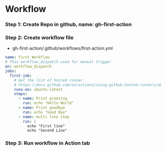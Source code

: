 # Workflow
### Step 1: Create Repo in github, name: gh-first-action
### Step 2: Create workflow file 
- gh-first-action/.github/workflows/first-action.yml
```yml
name: First Workflow
# This workflow_dispatch used for manual trigger
on: workflow_dispatch
jobs:
  first-job:
    # Get the list of hosted runner 
    # https://docs.github.com/en/actions/using-github-hosted-runners/about-github-hosted-runners/about-github-hosted-runners
    runs-on: ubuntu-latest
    steps:
      - name: Print greeitng
        run: echo "Hello World"
      - name: Print goodbye
        run: echo "Good Bye"
      - name: multi line step
        run: |
          echo "First line"
          echo "Second Line"
```
### Step 3: Run workflow in Action tab